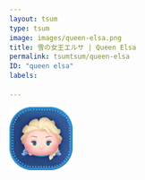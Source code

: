 ```yaml
---
layout: tsum
type: tsum
image: images/queen-elsa.png
title: 雪の女王エルサ | Queen Elsa
permalink: tsumtsum/queen-elsa
ID: "queen elsa"
labels:

---
```

<img class="ui image" src="../images/queen-elsa.png">

